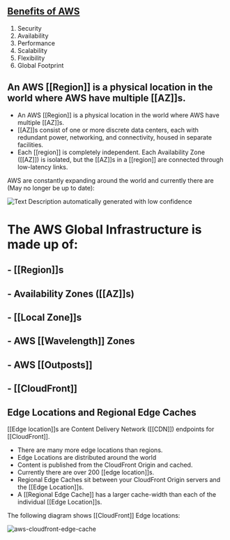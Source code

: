 ## [Benefits of AWS](https://aws.amazon.com/about-aws/global-infrastructure/)

1. Security
2. Availability
3. Performance
4. Scalability
5. Flexibility
6. Global Footprint

## An AWS [[Region]] is a physical location in the world where AWS have multiple [[AZ]]s.

*  An AWS [[Region]] is a physical location in the world where AWS have multiple [[AZ]]s.
*   [[AZ]]s consist of one or more discrete data centers, each with redundant power, networking, and connectivity, housed in separate facilities.
*   Each [[region]] is completely independent. Each Availability Zone ([[AZ]]) is isolated, but the [[AZ]]s in a [[region]] are connected through low-latency links.

AWS are constantly expanding around the world and currently there are (May no longer be up to date):

![Text Description automatically generated with low confidence](https://digitalcloud.training/wp-content/uploads/2022/02/text-description-automatically-generated-with-low.png)


# The AWS Global Infrastructure is made up of:

## - [[Region]]s  

## - Availability Zones  ([[AZ]]s)

## - [[Local Zone]]s  

## - AWS [[Wavelength]] Zones

## - AWS [[Outposts]]

## - [[CloudFront]]

## Edge Locations and Regional Edge Caches

[[Edge location]]s are Content Delivery Network ([[CDN]]) endpoints for [[CloudFront]].

*   There are many more edge locations than regions.
*   Edge Locations are distributed around the world
*   Content is published from the CloudFront Origin and cached.
*   Currently there are over 200 [[edge location]]s.
*   Regional Edge Caches sit between your CloudFront Origin servers and the [[Edge Location]]s.
*   A [[Regional Edge Cache]] has a larger cache-width than each of the individual [[Edge Location]]s.

The following diagram shows [[CloudFront]] Edge locations:

![aws-cloudfront-edge-cache](https://digitalcloud.training/wp-content/uploads/2022/02/aws-cloudfront-edge-cache.png)


